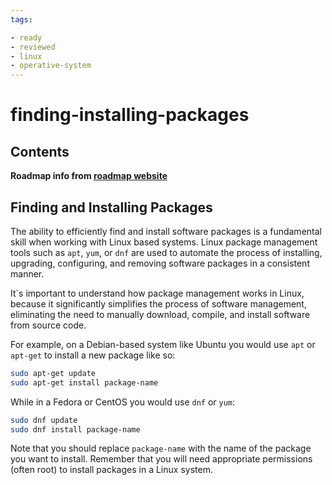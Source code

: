 ```yaml
---
tags:

- ready
- reviewed
- linux
- operative-system
---
```


# finding-installing-packages

## Contents

__Roadmap info from [roadmap website](https://roadmap.sh/linux/package-management/finding-installing-packages)__

## Finding and Installing Packages

The ability to efficiently find and install software packages is a fundamental skill when working with Linux based systems. Linux package management tools such as `apt`, `yum`, or `dnf` are used to automate the process of installing, upgrading, configuring, and removing software packages in a consistent manner.

It`s important to understand how package management works in Linux, because it significantly simplifies the process of software management, eliminating the need to manually download, compile, and install software from source code.

For example, on a Debian-based system like Ubuntu you would use `apt` or `apt-get` to install a new package like so:

```bash
sudo apt-get update
sudo apt-get install package-name

```

While in a Fedora or CentOS you would use `dnf` or `yum`:

```bash
sudo dnf update
sudo dnf install package-name

```

Note that you should replace `package-name` with the name of the package you want to install. Remember that you will need appropriate permissions (often root) to install packages in a Linux system.
